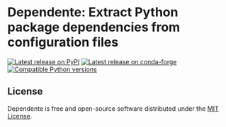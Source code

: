 # Dependente: Extract Python package dependencies from configuration files

[![Latest release on PyPI](https://img.shields.io/pypi/v/dependente.svg?style=flat-square)][pypi]
[![Latest release on conda-forge](https://img.shields.io/conda/vn/conda-forge/dependente.svg?style=flat-square)][conda-forge]
[![Compatible Python versions](https://img.shields.io/pypi/pyversions/dependente.svg?style=flat-square)][pypi]

## License

Dependente is free and open-source software distributed under the
[MIT License](LICENSE.txt).

[pypi]: https://pypi.org/project/dependente/
[conda-forge]: https://github.com/conda-forge/dependente-feedstock

